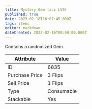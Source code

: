 ```yaml
---
title: Mystery Gem (acc LV9)
published: true
date: 2023-02-18T16:07:45.000Z
tags: items
editor: markdown
dateCreated: 2023-02-16T00:00:00.000Z
---
```


Contains a randomized Gem.

|Attribute|Value|
|-|-|
|ID|6835|
|Purchase Price|3 Flips|
|Sell Price|1 Flips|
|Type|Consumable|
|Stackable|Yes|

